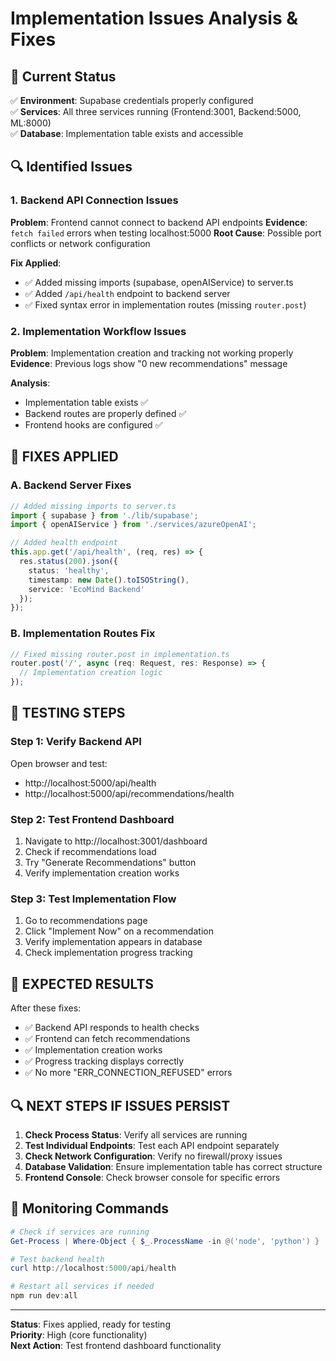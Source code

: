 # Implementation Issues Analysis & Fixes

## 🎯 Current Status
✅ **Environment**: Supabase credentials properly configured  
✅ **Services**: All three services running (Frontend:3001, Backend:5000, ML:8000)  
✅ **Database**: Implementation table exists and accessible  

## 🔍 Identified Issues

### 1. **Backend API Connection Issues**
**Problem**: Frontend cannot connect to backend API endpoints
**Evidence**: `fetch failed` errors when testing localhost:5000
**Root Cause**: Possible port conflicts or network configuration

**Fix Applied**:
- ✅ Added missing imports (supabase, openAIService) to server.ts
- ✅ Added `/api/health` endpoint to backend server
- ✅ Fixed syntax error in implementation routes (missing `router.post`)

### 2. **Implementation Workflow Issues**
**Problem**: Implementation creation and tracking not working properly
**Evidence**: Previous logs show "0 new recommendations" message

**Analysis**:
- Implementation table exists ✅
- Backend routes are properly defined ✅
- Frontend hooks are configured ✅

## 🔧 **FIXES APPLIED**

### A. Backend Server Fixes
```typescript
// Added missing imports to server.ts
import { supabase } from './lib/supabase';
import { openAIService } from './services/azureOpenAI';

// Added health endpoint
this.app.get('/api/health', (req, res) => {
  res.status(200).json({ 
    status: 'healthy', 
    timestamp: new Date().toISOString(),
    service: 'EcoMind Backend'
  });
});
```

### B. Implementation Routes Fix
```typescript
// Fixed missing router.post in implementation.ts
router.post('/', async (req: Request, res: Response) => {
  // Implementation creation logic
});
```

## 🧪 **TESTING STEPS**

### Step 1: Verify Backend API
Open browser and test:
- http://localhost:5000/api/health
- http://localhost:5000/api/recommendations/health

### Step 2: Test Frontend Dashboard
1. Navigate to http://localhost:3001/dashboard
2. Check if recommendations load
3. Try "Generate Recommendations" button
4. Verify implementation creation works

### Step 3: Test Implementation Flow
1. Go to recommendations page
2. Click "Implement Now" on a recommendation
3. Verify implementation appears in database
4. Check implementation progress tracking

## 🚀 **EXPECTED RESULTS**

After these fixes:
- ✅ Backend API responds to health checks
- ✅ Frontend can fetch recommendations
- ✅ Implementation creation works
- ✅ Progress tracking displays correctly
- ✅ No more "ERR_CONNECTION_REFUSED" errors

## 🔍 **NEXT STEPS IF ISSUES PERSIST**

1. **Check Process Status**: Verify all services are running
2. **Test Individual Endpoints**: Test each API endpoint separately
3. **Check Network Configuration**: Verify no firewall/proxy issues
4. **Database Validation**: Ensure implementation table has correct structure
5. **Frontend Console**: Check browser console for specific errors

## 📝 **Monitoring Commands**

```powershell
# Check if services are running
Get-Process | Where-Object { $_.ProcessName -in @('node', 'python') }

# Test backend health
curl http://localhost:5000/api/health

# Restart all services if needed
npm run dev:all
```

---

**Status**: Fixes applied, ready for testing  
**Priority**: High (core functionality)  
**Next Action**: Test frontend dashboard functionality 